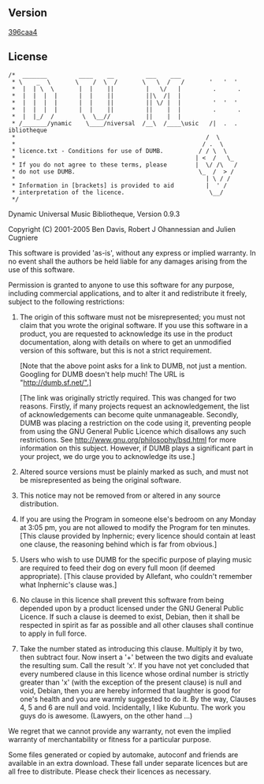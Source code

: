 ## Version

[396caa4](https://github.com/kode54/dumb/tree/396caa4d31859045ccb5ef943fd430ca4026cce8)

## License

```
/*  _______         ____    __         ___    ___
 * \    _  \       \    /  \  /       \   \  /   /       '   '  '
 *  |  | \  \       |  |    ||         |   \/   |         .      .
 *  |  |  |  |      |  |    ||         ||\  /|  |
 *  |  |  |  |      |  |    ||         || \/ |  |         '  '  '
 *  |  |  |  |      |  |    ||         ||    |  |         .      .
 *  |  |_/  /        \  \__//          ||    |  |
 * /_______/ynamic    \____/niversal  /__\  /____\usic   /|  .  . ibliotheque
 *                                                      /  \
 *                                                     / .  \
 * licence.txt - Conditions for use of DUMB.          / / \  \
 *                                                   | <  /   \_
 * If you do not agree to these terms, please        |  \/ /\   /
 * do not use DUMB.                                   \_  /  > /
 *                                                      | \ / /
 * Information in [brackets] is provided to aid         |  ' /
 * interpretation of the licence.                        \__/
 */
```


Dynamic Universal Music Bibliotheque, Version 0.9.3

Copyright (C) 2001-2005 Ben Davis, Robert J Ohannessian and Julien Cugniere

This software is provided 'as-is', without any express or implied warranty.
In no event shall the authors be held liable for any damages arising from the
use of this software.

Permission is granted to anyone to use this software for any purpose,
including commercial applications, and to alter it and redistribute it
freely, subject to the following restrictions:

1. The origin of this software must not be misrepresented; you must not claim
   that you wrote the original software. If you use this software in a
   product, you are requested to acknowledge its use in the product
   documentation, along with details on where to get an unmodified version of
   this software, but this is not a strict requirement.

   [Note that the above point asks for a link to DUMB, not just a mention.
   Googling for DUMB doesn't help much! The URL is "http://dumb.sf.net/".]

   [The link was originally strictly required. This was changed for two
   reasons. Firstly, if many projects request an acknowledgement, the list of
   acknowledgements can become quite unmanageable. Secondly, DUMB was placing
   a restriction on the code using it, preventing people from using the GNU
   General Public Licence which disallows any such restrictions. See
   http://www.gnu.org/philosophy/bsd.html for more information on this
   subject. However, if DUMB plays a significant part in your project, we do
   urge you to acknowledge its use.]

2. Altered source versions must be plainly marked as such, and must not be
   misrepresented as being the original software.

3. This notice may not be removed from or altered in any source distribution.

4. If you are using the Program in someone else's bedroom on any Monday at
   3:05 pm, you are not allowed to modify the Program for ten minutes. [This
   clause provided by Inphernic; every licence should contain at least one
   clause, the reasoning behind which is far from obvious.]

5. Users who wish to use DUMB for the specific purpose of playing music are
   required to feed their dog on every full moon (if deemed appropriate).
   [This clause provided by Allefant, who couldn't remember what Inphernic's
   clause was.]

6. No clause in this licence shall prevent this software from being depended
   upon by a product licensed under the GNU General Public Licence. If such a
   clause is deemed to exist, Debian, then it shall be respected in spirit as
   far as possible and all other clauses shall continue to apply in full
   force.

8. Take the number stated as introducing this clause. Multiply it by two,
   then subtract four. Now insert a '+' between the two digits and evaluate
   the resulting sum. Call the result 'x'. If you have not yet concluded that
   every numbered clause in this licence whose ordinal number is strictly
   greater than 'x' (with the exception of the present clause) is null and
   void, Debian, then you are hereby informed that laughter is good for one's
   health and you are warmly suggested to do it. By the way, Clauses 4, 5 and
   6 are null and void. Incidentally, I like Kubuntu. The work you guys do is
   awesome. (Lawyers, on the other hand ...)

We regret that we cannot provide any warranty, not even the implied warranty
of merchantability or fitness for a particular purpose.

Some files generated or copied by automake, autoconf and friends are
available in an extra download. These fall under separate licences but are
all free to distribute. Please check their licences as necessary.
